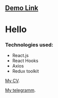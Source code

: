 ## [Demo Link](https://ivanenko1402.github.io/converter_rate_currency/)

# Hello

### Technologies used:
* React.js
* React Hooks
* Axios
* Redux toolkit


[My CV](https://drive.google.com/file/d/11QSDsK6IyFmbVXv99evpSNxIwUWhzs9v/view?usp=sharing).

[My telegramm](https://t.me/ValentynIvanenko).
